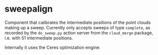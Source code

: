 # sweepalign

Component that calibrates the intermediate positions of the point clouds making up a sweep. Currently only accepts sweeps of type `complete`, as recorded by the `do_sweep.py` action server from the `cloud_merge` package, i.e. with 51 intermediate positions. 

Internally it uses the Ceres optimization engine.
